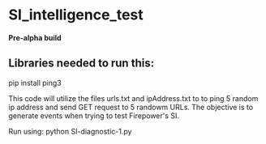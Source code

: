 # SI_intelligence_test
#### Pre-alpha build

## Libraries needed to run this:

pip install ping3

This code will utilize the files urls.txt and ipAddress.txt to to ping 5 random ip address and send GET request to 5 randowm URLs.
The objective is to generate events when trying to test Firepower's SI.

Run using: python SI-diagnostic-1.py
